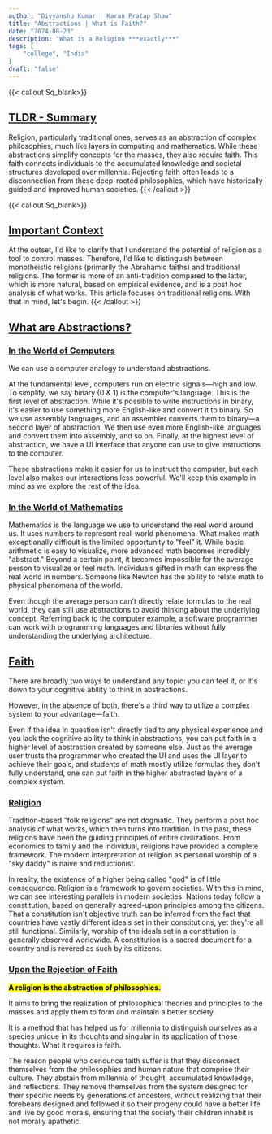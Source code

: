 ```yaml
---
author: "Divyanshu Kumar | Karan Pratap Shaw"
title: "Abstractions | What is Faith?"
date: "2024-08-23"
description: "What is a Religion ***exactly***"
tags: [
    "college", "India"
]
draft: "false"
---
```


{{< callout Sq_blank>}}
## <u>TLDR - Summary</u>
Religion, particularly traditional ones, serves as an abstraction of complex philosophies, much like layers in computing and mathematics. While these abstractions simplify concepts for the masses, they also require faith. This faith connects individuals to the accumulated knowledge and societal structures developed over millennia. Rejecting faith often leads to a disconnection from these deep-rooted philosophies, which have historically guided and improved human societies.
{{< /callout >}}

{{< callout Sq_blank>}}
## <u>Important Context</u>

At the outset, I'd like to clarify that I understand the potential of religion as a tool to control masses. Therefore, I'd like to distinguish between monotheistic religions (primarily the Abrahamic faiths) and traditional religions. The former is more of an anti-tradition compared to the latter, which is more natural, based on empirical evidence, and is a post hoc analysis of what works. This article focuses on traditional religions. With that in mind, let's begin.
{{< /callout >}}

## <u>What are Abstractions?</u>

### <u>In the World of Computers</u>

We can use a computer analogy to understand abstractions.

At the fundamental level, computers run on electric signals—high and low. To simplify, we say binary (0 & 1) is the computer's language. This is the first level of abstraction. While it's possible to write instructions in binary, it's easier to use something more English-like and convert it to binary. So we use assembly languages, and an assembler converts them to binary—a second layer of abstraction. We then use even more English-like languages and convert them into assembly, and so on. Finally, at the highest level of abstraction, we have a UI interface that anyone can use to give instructions to the computer.

These abstractions make it easier for us to instruct the computer, but each level also makes our interactions less powerful. We'll keep this example in mind as we explore the rest of the idea.

### <u>In the World of Mathematics</u>

Mathematics is the language we use to understand the real world around us. It uses numbers to represent real-world phenomena. What makes math exceptionally difficult is the limited opportunity to "feel" it. While basic arithmetic is easy to visualize, more advanced math becomes incredibly "abstract." Beyond a certain point, it becomes impossible for the average person to visualize or feel math. Individuals gifted in math can express the real world in numbers. Someone like Newton has the ability to relate math to physical phenomena of the world.

Even though the average person can't directly relate formulas to the real world, they can still use abstractions to avoid thinking about the underlying concept. Referring back to the computer example, a software programmer can work with programming languages and libraries without fully understanding the underlying architecture.

## <u>Faith</u>

There are broadly two ways to understand any topic: you can feel it, or it's down to your cognitive ability to think in abstractions.

However, in the absence of both, there's a third way to utilize a complex system to your advantage—faith.

Even if the idea in question isn't directly tied to any physical experience and you lack the cognitive ability to think in abstractions, you can put faith in a higher level of abstraction created by someone else. Just as the average user trusts the programmer who created the UI and uses the UI layer to achieve their goals, and students of math mostly utilize formulas they don't fully understand, one can put faith in the higher abstracted layers of a complex system.

### <u>Religion</u>

Tradition-based "folk religions" are not dogmatic. They perform a post hoc analysis of what works, which then turns into tradition. In the past, these religions have been the guiding principles of entire civilizations. From economics to family and the individual, religions have provided a complete framework. The modern interpretation of religion as personal worship of a "sky daddy" is naive and reductionist.

In reality, the existence of a higher being called "god" is of little consequence. Religion is a framework to govern societies. With this in mind, we can see interesting parallels in modern societies. Nations today follow a constitution, based on generally agreed-upon principles among the citizens. That a constitution isn't objective truth can be inferred from the fact that countries have vastly different ideals set in their constitutions, yet they're all still functional. Similarly, worship of the ideals set in a constitution is generally observed worldwide. A constitution is a sacred document for a country and is revered as such by its citizens.

### <u>Upon the Rejection of Faith</u>

**<mark>A religion is the abstraction of philosophies.</mark>**

It aims to bring the realization of philosophical theories and principles to the masses and apply them to form and maintain a better society.

It is a method that has helped us for millennia to distinguish ourselves as a species unique in its thoughts and singular in its application of those thoughts. What it requires is faith.

The reason people who denounce faith suffer is that they disconnect themselves from the philosophies and human nature that comprise their culture. They abstain from millennia of thought, accumulated knowledge, and reflections. They remove themselves from the system designed for their specific needs by generations of ancestors, without realizing that their forebears designed and followed it so their progeny could have a better life and live by good morals, ensuring that the society their children inhabit is not morally apathetic.
